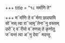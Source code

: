 +++
title = "१८ मर्माणि ते"

+++
म᳓र्माणि ते व᳓र्मणा छादयामि  
सो᳓मस् त्वा रा᳓जामृ᳓तेना᳓नु वस्ताम्  
उरो᳓र् व᳓रीयो व᳓रुणस् ते कृणोतु  
ज᳓यन्तं त्वा अ᳓नु देवा᳓ मदन्तु